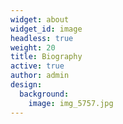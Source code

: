 ```yaml
---
widget: about
widget_id: image
headless: true
weight: 20
title: Biography
active: true
author: admin
design:
  background:
    image: img_5757.jpg
---
```

